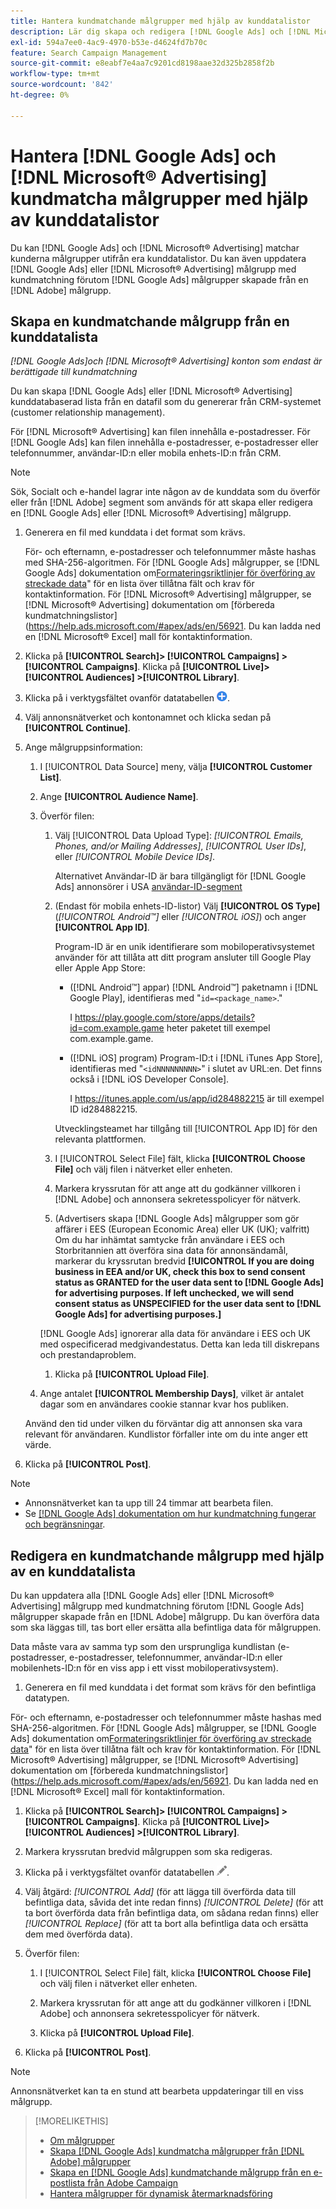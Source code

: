 ```yaml
---
title: Hantera kundmatchande målgrupper med hjälp av kunddatalistor
description: Lär dig skapa och redigera [!DNL Google Ads] och [!DNL Microsoft® Advertising] matchar kunderna målgrupper utifrån era kunddatalistor.
exl-id: 594a7ee0-4ac9-4970-b53e-d4624fd7b70c
feature: Search Campaign Management
source-git-commit: e8eabf7e4aa7c9201cd8198aae32d325b2858f2b
workflow-type: tm+mt
source-wordcount: '842'
ht-degree: 0%

---
```


# Hantera [!DNL Google Ads] och [!DNL Microsoft® Advertising] kundmatcha målgrupper med hjälp av kunddatalistor

Du kan [!DNL Google Ads] och [!DNL Microsoft® Advertising] matchar kunderna målgrupper utifrån era kunddatalistor. Du kan även uppdatera [!DNL Google Ads] eller [!DNL Microsoft® Advertising] målgrupp med kundmatchning förutom [!DNL Google Ads] målgrupper skapade från en [!DNL Adobe] målgrupp.

## Skapa en kundmatchande målgrupp från en kunddatalista

*[!DNL Google Ads]och [!DNL Microsoft® Advertising] konton som endast är berättigade till kundmatchning*

Du kan skapa [!DNL Google Ads] eller [!DNL Microsoft® Advertising] kunddatabaserad lista från en datafil som du genererar från CRM-systemet (customer relationship management).

För [!DNL Microsoft® Advertising] kan filen innehålla e-postadresser. För [!DNL Google Ads] kan filen innehålla e-postadresser, e-postadresser eller telefonnummer, användar-ID:n eller mobila enhets-ID:n från CRM.

>[!NOTE]
>
>Sök, Socialt och e-handel lagrar inte någon av de kunddata som du överför eller från [!DNL Adobe] segment som används för att skapa eller redigera en [!DNL Google Ads] eller [!DNL Microsoft® Advertising] målgrupp.

1. Generera en fil med kunddata i det format som krävs.

   För- och efternamn, e-postadresser och telefonnummer måste hashas med SHA-256-algoritmen. <!-- Our UI says all, but GGL docs say don't hash user IDs and device IDs. --> För [!DNL Google Ads] målgrupper, se [!DNL Google Ads] dokumentation om[Formateringsriktlinjer för överföring av streckade data](https://support.google.com/google-ads/answer/7476159)&quot; för en lista över tillåtna fält och krav för kontaktinformation. För [!DNL Microsoft® Advertising] målgrupper, se [!DNL Microsoft® Advertising] dokumentation om [förbereda kundmatchningslistor](https://help.ads.microsoft.com/#apex/ads/en/56921. Du kan ladda ned en [!DNL Microsoft® Excel] mall för kontaktinformation.

1. Klicka på **[!UICONTROL Search]> [!UICONTROL Campaigns] >[!UICONTROL Campaigns]**. Klicka på **[!UICONTROL Live]> [!UICONTROL Audiences] >[!UICONTROL Library]**.

1. Klicka på i verktygsfältet ovanför datatabellen ![Skapa](/help/search-social-commerce/assets/add.png "Skapa").

1. Välj annonsnätverket och kontonamnet och klicka sedan på **[!UICONTROL Continue]**.

1. Ange målgruppsinformation:

   1. I [!UICONTROL Data Source] meny, välja **[!UICONTROL Customer List]**.

   1. Ange **[!UICONTROL Audience Name]**.

   1. Överför filen:

      1. Välj [!UICONTROL Data Upload Type]: *[!UICONTROL Emails, Phones, and/or Mailing Addresses]*, *[!UICONTROL User IDs]*, eller *[!UICONTROL Mobile Device IDs]*.

         Alternativet Användar-ID är bara tillgängligt för [!DNL Google Ads] annonsörer i USA [användar-ID-segment](https://support.google.com/google-ads/answer/9199250)

      1. (Endast för mobila enhets-ID-listor) Välj **[!UICONTROL OS Type]** (*[!UICONTROL Android™]* eller *[!UICONTROL iOS]*) och anger **[!UICONTROL App ID]**.

         Program-ID är en unik identifierare som mobiloperativsystemet använder för att tillåta att ditt program ansluter till Google Play eller Apple App Store:

         * ([!DNL Android™] appar) [!DNL Android™] paketnamn i [!DNL Google Play], identifieras med &quot;`id=<package_name>`.&quot;

           I https://play.google.com/store/apps/details?id=com.example.game heter paketet till exempel com.example.game.

         * ([!DNL iOS] program) Program-ID:t i [!DNL iTunes App Store], identifieras med &quot;`<idNNNNNNNNN>`&quot; i slutet av URL:en. Det finns också i [!DNL iOS Developer Console].

           I https://itunes.apple.com/us/app/id284882215 är till exempel ID id284882215.

         Utvecklingsteamet har tillgång till [!UICONTROL App ID] för den relevanta plattformen.

      1. I [!UICONTROL Select File] fält, klicka **[!UICONTROL Choose File]** och välj filen i nätverket eller enheten.

      1. Markera kryssrutan för att ange att du godkänner villkoren i [!DNL Adobe] och annonsera sekretesspolicyer för nätverk.

      1. (Advertisers skapa [!DNL Google Ads] målgrupper som gör affärer i EES (European Economic Area) eller UK (UK); valfritt) Om du har inhämtat samtycke från användare i EES och Storbritannien att överföra sina data för annonsändamål, markerar du kryssrutan bredvid **[!UICONTROL If you are doing business in EEA and/or UK, check this box to send consent status as GRANTED for the user data sent to [!DNL Google Ads] for advertising purposes. If left unchecked, we will send consent status as UNSPECIFIED for the user data sent to [!DNL Google Ads] for advertising purposes.]**

      [!DNL Google Ads] ignorerar alla data för användare i EES och UK med ospecificerad medgivandestatus. Detta kan leda till diskrepans och prestandaproblem.

      1. Klicka på **[!UICONTROL Upload File]**.

   1. Ange antalet **[!UICONTROL Membership Days]**, vilket är antalet dagar som en användares cookie stannar kvar hos publiken.

   Använd den tid under vilken du förväntar dig att annonsen ska vara relevant för användaren. Kundlistor förfaller inte om du inte anger ett värde.

1. Klicka på **[!UICONTROL Post]**.

>[!NOTE]
>
>* Annonsnätverket kan ta upp till 24 timmar att bearbeta filen.
>* Se [[!DNL Google Ads] dokumentation om hur kundmatchning fungerar och begränsningar](https://support.google.com/displayvideo/answer/9539301).

## Redigera en kundmatchande målgrupp med hjälp av en kunddatalista

Du kan uppdatera alla [!DNL Google Ads] eller [!DNL Microsoft® Advertising] målgrupp med kundmatchning förutom [!DNL Google Ads] målgrupper skapade från en [!DNL Adobe] målgrupp. Du kan överföra data som ska läggas till, tas bort eller ersätta alla befintliga data för målgruppen.

Data måste vara av samma typ som den ursprungliga kundlistan (e-postadresser, e-postadresser, telefonnummer, användar-ID:n eller mobilenhets-ID:n för en viss app i ett visst mobiloperativsystem).

1. Generera en fil med kunddata i det format som krävs för den befintliga datatypen.

För- och efternamn, e-postadresser och telefonnummer måste hashas med SHA-256-algoritmen. <!-- Our UI says all, but GGL docs say don't hash user IDs and device IDs. --> För [!DNL Google Ads] målgrupper, se [!DNL Google Ads] dokumentation om[Formateringsriktlinjer för överföring av streckade data](https://support.google.com/google-ads/answer/7476159)&quot; för en lista över tillåtna fält och krav för kontaktinformation. För [!DNL Microsoft® Advertising] målgrupper, se [!DNL Microsoft® Advertising] dokumentation om [förbereda kundmatchningslistor](https://help.ads.microsoft.com/#apex/ads/en/56921. Du kan ladda ned en [!DNL Microsoft® Excel] mall för kontaktinformation.

1. Klicka på **[!UICONTROL Search]> [!UICONTROL Campaigns] >[!UICONTROL Campaigns]**. Klicka på **[!UICONTROL Live]> [!UICONTROL Audiences] >[!UICONTROL Library]**.

1. Markera kryssrutan bredvid målgruppen som ska redigeras.

1. Klicka på i verktygsfältet ovanför datatabellen ![Redigera](/help/search-social-commerce/assets/edit.png).

1. Välj åtgärd: *[!UICONTROL Add]* (för att lägga till överförda data till befintliga data, såvida det inte redan finns) *[!UICONTROL Delete]* (för att ta bort överförda data från befintliga data, om sådana redan finns) eller *[!UICONTROL Replace]* (för att ta bort alla befintliga data och ersätta dem med överförda data).

1. Överför filen:

   1. I [!UICONTROL Select File] fält, klicka **[!UICONTROL Choose File]** och välj filen i nätverket eller enheten.

   1. Markera kryssrutan för att ange att du godkänner villkoren i [!DNL Adobe] och annonsera sekretesspolicyer för nätverk.

   1. Klicka på **[!UICONTROL Upload File]**.

1. Klicka på **[!UICONTROL Post]**.

>[!NOTE]
>
>Annonsnätverket kan ta en stund att bearbeta uppdateringar till en viss målgrupp.

>[!MORELIKETHIS]
>
>* [Om målgrupper](audience-about.md)
>* [Skapa [!DNL Google Ads] kundmatcha målgrupper från [!DNL Adobe] målgrupper](google-audience-from-adobe-audience.md)
>* [Skapa en [!DNL Google Ads] kundmatchande målgrupp från en e-postlista från Adobe Campaign](google-audience-from-campaign-email-list.md)
>* [Hantera målgrupper för dynamisk återmarknadsföring](audience-dynamic-remarketing-manage.md)
